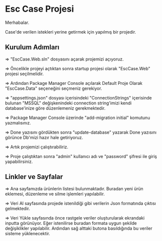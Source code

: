 # Esc Case Projesi

Merhabalar.

Case'de verilen istekleri yerine getirmek için yapılmış bir projedir.

## Kurulum Adımları
=> "EscCase.Web.sln" dosyasını açarak projemizi açıyoruz.

=> Öncelikle projeyi açtıktan sonra startup projesi olarak "EscCase.Web" projesi seçilmelidir.

=> Ardından Package Manager Console açılarak Default Proje Olarak "EscCase.Data" seçeneğini seçmeniz gerekiyor.

=> "appsettings.json" dosyası içerisindeki "ConnectionStrings" içerisinde bulunan "MSSQL" değişkenindeki connection string'imizi kendi database'inize göre düzenlemeniz gerekmektedir.

=> Package Manager Console üzerinde "add-migration initial" komutunu yazmalısınız.

=> Done yazısını gördükten sonra "update-database" yazarak Done yazısını görünce Db'mizi hazır hale getiriyoruz.

=> Artık projemizi çalıştırabiliriz.

=> Proje çalıştıktan sonra "admin" kullanıcı adı ve "password" şifresi ile giriş yapabilirsiniz.

## Linkler ve Sayfalar
=> Ana sayfamızda ürünlerin listesi bulunmaktadır. Buradan yeni ürün eklemesi, düzenleme ve silme işlemleri yapılabilir.

=> Veri Al sayfasında projede istenildiği gibi verilerin Json formatında çıktısı gelmektedir.

=> Veri Yükle sayfasında önce rastgele veriler oluşturularak ekrandaki inputta görünüyor. Eğer istenilirse buradan formata uygun şekilde değişiklikler yapılabilir. Ardından sağ alttaki butona basıldığında bu veriler sisteme yüklenecektir.
